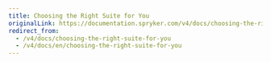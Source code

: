 ```yaml
---
title: Choosing the Right Suite for You
originalLink: https://documentation.spryker.com/v4/docs/choosing-the-right-suite-for-you
redirect_from:
  - /v4/docs/choosing-the-right-suite-for-you
  - /v4/docs/en/choosing-the-right-suite-for-you
---
```




